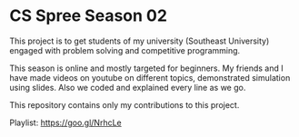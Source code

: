# CS Spree Season 02
This project is to get students of my university (Southeast University) engaged with problem solving and competitive programming.

This season is online and mostly targeted for beginners. My friends and I have made videos on youtube on different topics, demonstrated simulation using slides. Also we coded and explained every line as we go.

This repository contains only my contributions to this project.

Playlist: https://goo.gl/NrhcLe
